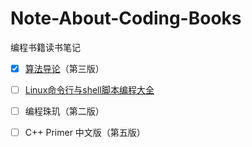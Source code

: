 # Note-About-Coding-Books
编程书籍读书笔记

- [x] [算法导论](https://github.com/Qiumy/Note-About-Coding-Books/tree/master/Introduction-to-Algorithm)（第三版）
- [ ] [Linux命令行与shell脚本编程大全](https://github.com/Qiumy/Note-About-Coding-Books/tree/master/Linux-Command-Line-and-Shell-Scripting-Bible)
- [ ] 编程珠玑（第二版）
- [ ] C++ Primer 中文版（第五版）


